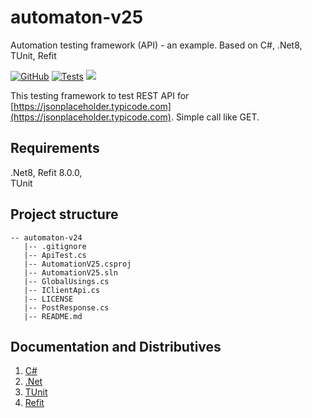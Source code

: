 # automaton-v25

Automation testing framework (API) - an example. Based on C#, .Net8, TUnit, Refit

[![GitHub](https://img.shields.io/github/license/mashape/apistatus.svg)](https://github.com/BurhanH/automaton-v25/blob/master/LICENSE)
[![Tests](https://github.com/BurhanH/automaton-v25/actions/workflows/dotnet.yml/badge.svg)](https://github.com/BurhanH/automaton-v25/actions/workflows/dotnet.yml)
![](https://badgen.net/static/made/by%20human/green)


This testing framework to test REST API for [https://jsonplaceholder.typicode.com](https://jsonplaceholder.typicode.com). Simple call like GET.

## Requirements
.Net8, Refit 8.0.0, <br>
TUnit<br>

## Project structure
```text
-- automaton-v24
   |-- .gitignore
   |-- ApiTest.cs
   |-- AutomationV25.csproj
   |-- AutomationV25.sln
   |-- GlobalUsings.cs
   |-- IClientApi.cs
   |-- LICENSE
   |-- PostResponse.cs
   |-- README.md
```

## Documentation and Distributives

1.  [C#](https://learn.microsoft.com/en-us/dotnet/csharp/)
2.  [.Net](https://dotnet.microsoft.com/en-us/learn/dotnet/what-is-dotnet)
3.  [TUnit](https://tunit.dev/)
4.  [Refit](https://reactiveui.github.io/refit/)
